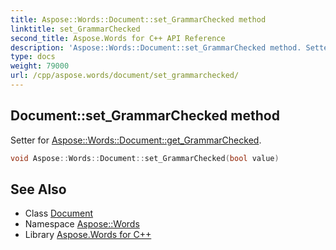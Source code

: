 ```yaml
---
title: Aspose::Words::Document::set_GrammarChecked method
linktitle: set_GrammarChecked
second_title: Aspose.Words for C++ API Reference
description: 'Aspose::Words::Document::set_GrammarChecked method. Setter for Aspose::Words::Document::get_GrammarChecked in C++.'
type: docs
weight: 79000
url: /cpp/aspose.words/document/set_grammarchecked/
---
```

## Document::set_GrammarChecked method


Setter for [Aspose::Words::Document::get_GrammarChecked](../get_grammarchecked/).

```cpp
void Aspose::Words::Document::set_GrammarChecked(bool value)
```

## See Also

* Class [Document](../)
* Namespace [Aspose::Words](../../)
* Library [Aspose.Words for C++](../../../)
